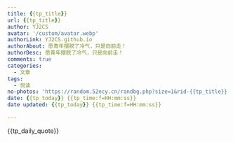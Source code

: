 ```yaml
---
title: {{tp_title}}
url: {{tp_title}}
author: YJ2CS
avatar: '/custom/avatar.webp'
authorLink: YJ2CS.github.io
authorAbout: 愿青年摆脱了冷气，只是向前走！
authorDesc: 愿青年摆脱了冷气，只是向前走！
comments: true
categories:
  - 文章
tags:
  - 悦读
no-photos: 'https://random.52ecy.cn/randbg.php?size=1&rid-{{tp_title}}'
date: {{tp_today}} {{tp_time:f=HH:mm:ss}}
date updated: {{tp_today}} {{tp_time:f=HH:mm:ss}}

---
```


{{tp_daily_quote}}

